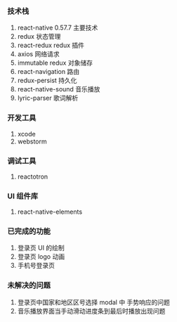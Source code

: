 ### 技术栈
1. react-native 0.57.7 主要技术
2. redux 状态管理
3. react-redux redux 插件
4. axios 网络请求
5. immutable redux 对象储存
6. react-navigation 路由
7. redux-persist 持久化
8. react-native-sound 音乐播放
9. lyric-parser 歌词解析

### 开发工具
1. xcode
2. webstorm

### 调试工具
1. reactotron

### UI 组件库
1. react-native-elements

### 已完成的功能
1. 登录页 UI 的绘制
2. 登录页 logo 动画
3. 手机号登录页

### 未解决的问题 
1. 登录页中国家和地区区号选择 modal 中 手势响应的问题 
2. 音乐播放界面当手动滑动进度条到最后时播放出现问题
